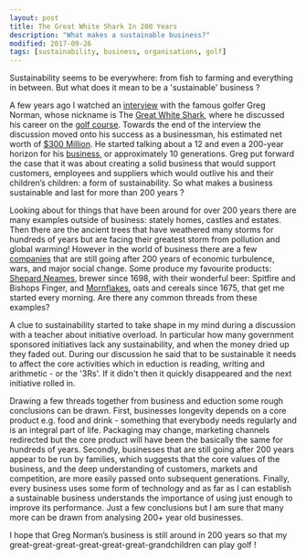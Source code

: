```yaml
---
layout: post
title: The Great White Shark In 200 Years
description: "What makes a sustainable business?"
modified: 2017-09-26
tags: [sustainability, business, organisations, golf]
---
```


<p>
Sustainability seems to be everywhere: from fish to farming and everything in between. But what does it mean to be a 'sustainable' business ?
</p>

A few years ago I watched an
<a href="https://www.youtube.com/watch?v=1ODXzkT7Elc">interview</a>
with the famous golfer Greg Norman, whose nickname is The <a href="https://en.wikipedia.org/wiki/Greg_Norman">Great White Shark</a>, where he discussed his career on the [golf course](https://en.wikipedia.org/wiki/Greg_Norman#Great_White_Shark_Enterprises).
Towards the end of the interview the discussion moved onto his success as a businessman, his estimated net worth of [$300 Million](https://www.therichest.com/celebnetworth/athletes/golfers/greg-norman-net-worth/). He started talking about a 12 and even a 200-year horizon for his
<a href="https://www.shark.com/">business</a>, or approximately 10 generations. Greg put forward the case that it was about creating a solid business that would support customers, employees and suppliers which would outlive his and their children’s children: a form of sustainability. So what makes a business sustainable and last for more than 200 years ?  

Looking about for things that have been around for over 200 years there are many examples outside of business: stately homes, castles and estates.
Then there are the ancient trees that have weathered many storms for hundreds of years but are facing their greatest storm from pollution and global warming! However in the world of
business there are a few <a href="https://en.wikipedia.org/wiki/List_of_oldest_companies">companies</a>
that are still going after 200 years of economic turbulence, wars, and major social change. Some produce my favourite products:
[Shepard Neames](https://www.shepherdneame.co.uk/), brewer since 1698, with their wonderful beer: Spitfire and Bishops Finger, and
[Mornflakes](https://www.mornflake.com/home/), oats and cereals since 1675, that get me started every morning.  Are there any common threads from these examples?

A clue to sustainability started to take shape in my mind during a discussion with a teacher about initiative overload. In particular how many government sponsored initiatives lack any sustainability, and when the money dried up they faded out. During our discussion he said that to be sustainable it needs to affect the core activities which in eduction is reading, writing and arithmetic - or the '3Rs'. If it didn't then it quickly disappeared and the next initiative rolled in.

Drawing a few threads together from business and eduction some rough conclusions can be drawn. First, businesses longevity depends on a core product e.g. food and drink - something that everybody needs regularly and is an integral part of life. Packaging may change, marketing channels redirected but the core product will have been the basically the same for hundreds of years. Secondly, businesses that are still going after 200 years appear to be run by families, which suggests that the core values of the business, and the deep understanding of customers, markets and competition, are more easily passed onto subsequent generations. Finally, every business uses some form of technology and as far as I can establish a sustainable business understands the importance of using just enough to improve its performance. Just a few conclusions but I am sure that many more can be drawn from analysing 200+ year old businesses.

I hope that Greg Norman’s business is still around in 200 years so that my great-great-great-great-great-great-grandchildren can play golf !
